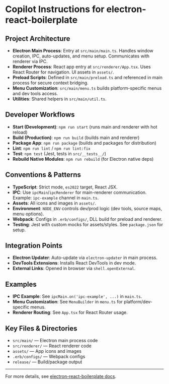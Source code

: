 # Copilot Instructions for electron-react-boilerplate

## Project Architecture
- **Electron Main Process**: Entry at `src/main/main.ts`. Handles window creation, IPC, auto-updates, and menu setup. Communicates with renderer via IPC.
- **Renderer Process**: React app entry at `src/renderer/App.tsx`. Uses React Router for navigation. UI assets in `assets/`.
- **Preload Scripts**: Defined in `src/main/preload.ts` and referenced in main process for secure context bridging.
- **Menu Customization**: `src/main/menu.ts` builds platform-specific menus and dev tools access.
- **Utilities**: Shared helpers in `src/main/util.ts`.

## Developer Workflows
- **Start (Development)**: `npm run start` (runs main and renderer with hot reload)
- **Build (Production)**: `npm run build` (builds main and renderer)
- **Package App**: `npm run package` (builds and packages for distribution)
- **Lint**: `npm run lint` / `npm run lint:fix`
- **Test**: `npm test` (Jest, tests in `src/__tests__/`)
- **Rebuild Native Modules**: `npm run rebuild` (for Electron native deps)

## Conventions & Patterns
- **TypeScript**: Strict mode, `es2022` target, React JSX.
- **IPC**: Use `ipcMain`/`ipcRenderer` for main-renderer communication. Example: `ipc-example` channel in `main.ts`.
- **Assets**: All icons and images in `assets/`.
- **Environment**: `NODE_ENV` controls dev/prod logic (dev tools, source maps, menu options).
- **Webpack**: Configs in `.erb/configs/`, DLL build for preload and renderer.
- **Testing**: Jest with custom mocks for assets/styles. See `package.json` for setup.

## Integration Points
- **Electron Updater**: Auto-update via `electron-updater` in main process.
- **DevTools Extensions**: Installs React DevTools in dev mode.
- **External Links**: Opened in browser via `shell.openExternal`.

## Examples
- **IPC Example**: See `ipcMain.on('ipc-example', ...)` in `main.ts`.
- **Menu Customization**: See `MenuBuilder` in `menu.ts` for platform/dev-specific menus.
- **Renderer Routing**: See `App.tsx` for React Router usage.

## Key Files & Directories
- `src/main/` — Electron main process code
- `src/renderer/` — React renderer code
- `assets/` — App icons and images
- `.erb/configs/` — Webpack configs
- `release/` — Build/package output

---
For more details, see [electron-react-boilerplate docs](https://electron-react-boilerplate.js.org/).
